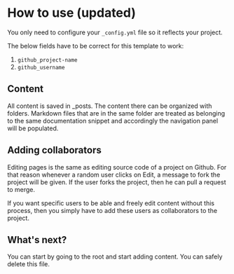 # How to use (updated)

You only need to configure your `_config.yml` file so it reflects your
project.

The below fields have to be correct for this template to work:

  1. `github_project-name`
  2. `github_username`


## Content
All content is saved in _posts. The content there can be organized with
folders. Markdown files that are in the same folder are treated as belonging
to the same documentation snippet and accordingly the navigation panel
will be populated.


## Adding collaborators
Editing pages is the same as editing source code of a project on Github. For that reason
whenever a random user clicks on Edit, a message to fork the project will be given. If the
user forks the project, then he can pull a request to merge.

If you want specific users to be able and freely edit content without this process,
then you simply have to add these users as collaborators to the project.


## What's next?
You can start by going to the root and start adding content. You can safely
delete this file.
